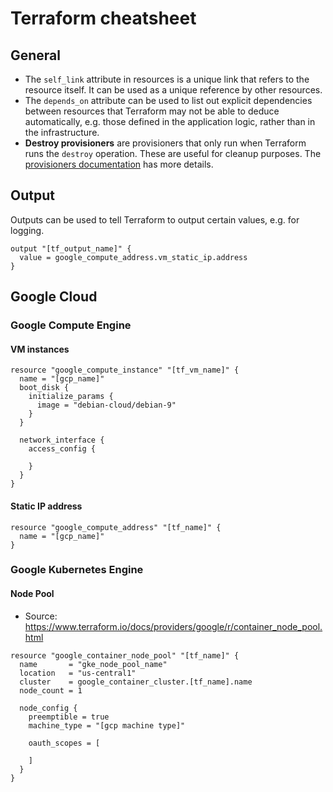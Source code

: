 # Terraform cheatsheet

## General
* The `self_link` attribute in resources is a unique link that refers to the resource itself. It can be used as a unique reference by other resources.
* The `depends_on` attribute can be used to list out explicit dependencies between resources that Terraform may not be able to deduce automatically, e.g. those defined in the application logic, rather than in the infrastructure.
* **Destroy provisioners** are provisioners that only run when Terraform runs the `destroy` operation. These are useful for cleanup purposes. The [provisioners documentation](https://www.terraform.io/docs/provisioners/) has more details.

## Output
Outputs can be used to tell Terraform to output certain values, e.g. for logging.

```
output "[tf_output_name]" {
  value = google_compute_address.vm_static_ip.address
}
```

## Google Cloud

### Google Compute Engine

#### VM instances
```
resource "google_compute_instance" "[tf_vm_name]" {
  name = "[gcp_name]"
  boot_disk {
    initialize_params {
      image = "debian-cloud/debian-9"
    }
  }

  network_interface {
    access_config {

    }
  }
}
```

#### Static IP address
```
resource "google_compute_address" "[tf_name]" {
  name = "[gcp_name]"
}
```

### Google Kubernetes Engine

#### Node Pool
* Source: https://www.terraform.io/docs/providers/google/r/container_node_pool.html
```
resource "google_container_node_pool" "[tf_name]" {
  name       = "gke_node_pool_name"
  location   = "us-central1"
  cluster    = google_container_cluster.[tf_name].name
  node_count = 1

  node_config {
    preemptible = true
    machine_type = "[gcp machine type]"

    oauth_scopes = [

    ]
  }
}
```